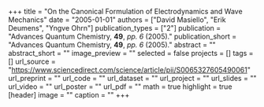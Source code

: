 +++
title = "On the Canonical Formulation of Electrodynamics and Wave Mechanics"
date = "2005-01-01"
authors = ["David Masiello", "Erik Deumens", "Yngve Ohrn"]
publication_types = ["2"]
publication = "Advances Quantum Chemistry, **49**, _pp. 6_ (2005)."
publication_short = "Advances Quantum Chemistry, **49**, _pp. 6_ (2005)."
abstract = ""
abstract_short = ""
image_preview = ""
selected = false
projects = []
tags = []
url_source = "https://www.sciencedirect.com/science/article/pii/S0065327605490061"
url_preprint = ""
url_code = ""
url_dataset = ""
url_project = ""
url_slides = ""
url_video = ""
url_poster = ""
url_pdf = ""
math = true
highlight = true
[header]
image = ""
caption = ""
+++
